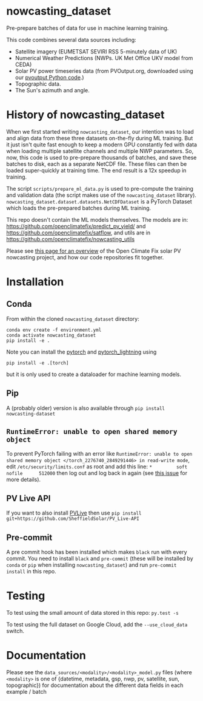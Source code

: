 # nowcasting_dataset
Pre-prepare batches of data for use in machine learning training.

This code combines several data sources including:

* Satellite imagery (EUMETSAT SEVIRI RSS 5-minutely data of UK)
* Numerical Weather Predictions (NWPs.  UK Met Office UKV model from CEDA)
* Solar PV power timeseries data (from PVOutput.org, downloaded using
  our [pvoutput Python
  code](https://github.com/openclimatefix/pvoutput).)
* Topographic data.
* The Sun's azimuth and angle.

# History of nowcasting_dataset
When we first started writing `nowcasting_dataset`, our intention was
to load and align data from these three datasets on-the-fly during ML
training.  But it just isn't quite fast enough to keep a modern GPU constantly fed
with data when loading multiple satellite channels and multiple NWP
parameters.  So, now, this code is used to pre-prepare thousands of
batches, and save these batches to disk, each as a separate NetCDF
file.  These files can then be loaded super-quickly at training time.
The end result is a 12x speedup in training.

The script `scripts/prepare_ml_data.py` is used to
pre-compute the training and validation data (the script makes use of the
`nowcasting_dataset` library).
`nowcasting_dataset.dataset.datasets.NetCDFDataset` is a PyTorch Dataset which
loads the pre-prepared batches during ML training.

This repo doesn't contain the ML models themselves.  The models are
in: https://github.com/openclimatefix/predict_pv_yield/ and
https://github.com/openclimatefix/satflow, and utils are in
https://github.com/openclimatefix/nowcasting_utils

Please see [this page for an
overview](https://github.com/openclimatefix/nowcasting) of the Open
Climate Fix solar PV nowcasting project, and how our code repositories
fit together.

# Installation

## Conda

From within the cloned `nowcasting_dataset` directory:

```shell
conda env create -f environment.yml
conda activate nowcasting_dataset
pip install -e .
```

Note you can install the [pytorch](https://github.com/pytorch/pytorch)
and [pytorch_lightning](https://github.com/PyTorchLightning/pytorch-lightning) using
```shell
pip install -e .[torch]
```
but it is only used to create a dataloader for machine learning models.

## Pip

A (probably older) version is also available through `pip install nowcasting-dataset`

## `RuntimeError: unable to open shared memory object`

To prevent PyTorch failing with an error like `RuntimeError: unable to open shared memory object </torch_2276740_2849291446> in read-write mode`, edit `/etc/security/limits.conf` as root and add this line: `*		 soft	 nofile		 512000` then log out and log back in again  (see [this issue](https://github.com/openclimatefix/nowcasting_dataset/issues/158) for more details).

## PV Live API
If you want to also install [PVLive](https://github.com/SheffieldSolar/PV_Live-API) then use `pip install git+https://github.com/SheffieldSolar/PV_Live-API
`

## Pre-commit

A pre commit hook has been installed which makes `black` run with every commit. You need to install
`black` and `pre-commit` (these will be installed by `conda` or `pip` when installing
`nowcasting_dataset`) and run `pre-commit install` in this repo.

# Testing

To test using the small amount of data stored in this repo: `py.test -s`

To test using the full dataset on Google Cloud, add the `--use_cloud_data` switch.

# Documentation

Please see the `data_sources/<modality>/<modality>_model.py` files
(where `<modality>` is one of {datetime, metadata, gsp, nwp, pv,
satellite, sun, topographic}) for documentation about the different
data fields in each example / batch
